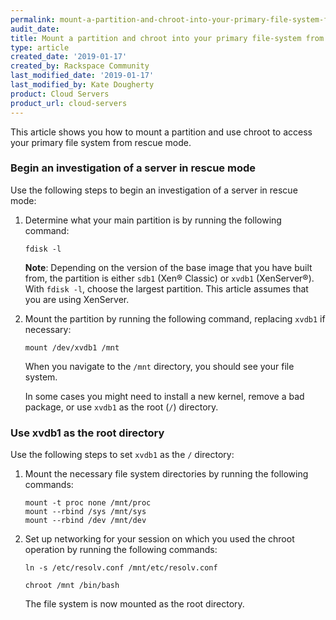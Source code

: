 ```yaml
---
permalink: mount-a-partition-and-chroot-into-your-primary-file-system-from-rescue-mode/
audit_date:
title: Mount a partition and chroot into your primary file-system from rescue mode
type: article
created_date: '2019-01-17'
created_by: Rackspace Community
last_modified_date: '2019-01-17'
last_modified_by: Kate Dougherty
product: Cloud Servers
product_url: cloud-servers
---
```


This article shows you how to mount a partition and use chroot to access your
primary file system from rescue mode.

### Begin an investigation of a server in rescue mode

Use the following steps to begin an investigation of a server in rescue mode:

1. Determine what your main partition is by running the following command:

       fdisk -l

   **Note**: Depending on the version of the base image that you have built
   from, the partition is either `sdb1` (Xen&reg; Classic) or `xvdb1` (XenServer&reg;).
   With `fdisk -l`, choose the largest partition. This article assumes that
   you are using XenServer.

2. Mount the partition by running the following command, replacing `xvdb1` if
   necessary:

       mount /dev/xvdb1 /mnt

   When you navigate to the `/mnt` directory, you should see your file system.

   In some cases you might need to install a new kernel, remove a bad package,
   or use `xvdb1` as the root (`/`) directory.

### Use xvdb1 as the root directory

Use the following steps to set `xvdb1` as the `/` directory:

1. Mount the necessary file system directories by running the following
   commands:

       mount -t proc none /mnt/proc
       mount --rbind /sys /mnt/sys
       mount --rbind /dev /mnt/dev

2. Set up networking for your session on which you used the chroot 
   operation by running the following commands:

       ln -s /etc/resolv.conf /mnt/etc/resolv.conf

       chroot /mnt /bin/bash

   The file system is now mounted as the root directory.
